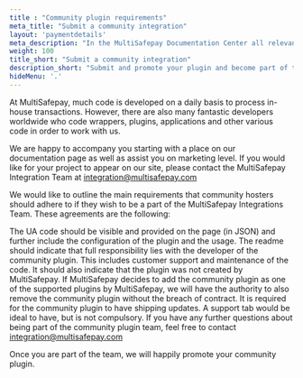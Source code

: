 ```yaml
---
title : "Community plugin requirements"
meta_title: "Submit a community integration"
layout: 'paymentdetails'
meta_description: "In the MultiSafepay Documentation Center all relevant information regarding our Plugins and API. As well as Support pages for Payment Method, Tools and General Questions. You can also find the contact details of our Support Team and Integration Team."
weight: 100
title_short: "Submit a community integration"
description_short: "Submit and promote your plugin and become part of the MultiSafepay community."
hideMenu: '.'
---
```


At MultiSafepay, much code is developed on a daily basis to process in-house transactions. However, there are also many fantastic developers worldwide who code wrappers, plugins, applications and other various code in order to work with us.

We are happy to accompany you starting with a place on our documentation page as well as assist you on marketing level. If you would like for your project to appear on our site, please contact the MultiSafepay Integration Team at integration@multisafepay.com

We would like to outline the main requirements that community hosters should adhere to if they wish to be a part of the MultiSafepay Integrations Team. These agreements are the following:

The UA code should be visible and provided on the page (in JSON) and further include the configuration of the plugin and the usage.
The readme should indicate that full responsibility lies with the developer of the community plugin. This includes customer support and maintenance of the code. It should also indicate that the plugin was not created by MultiSafepay.
If MultiSafepay decides to add the community plugin as one of the supported plugins by MultiSafepay, we will have the authority to also remove the community plugin without the breach of contract.
It is required for the community plugin to have shipping updates. A support tab would be ideal to have, but is not compulsory.
If you have any further questions about being part of the community plugin team, feel free to contact <integration@multisafepay.com>

Once you are part of the team, we will happily promote your community plugin.